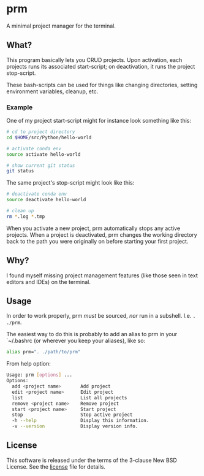 # prm
A minimal project manager for the terminal.

## What?
This program basically lets you CRUD projects. Upon activation, each projects runs its associated start-script; on deactivation, it runs the project stop-script.

These bash-scripts can be used for things like changing directories, setting environment variables, cleanup, etc.

### Example
One of my project start-script might for instance look something like this:

```bash
# cd to project directory
cd $HOME/src/Python/hello-world

# activate conda env
source activate hello-world

# show current git status
git status
```

The same project's stop-script might look like this:

```bash
# deactivate conda env
source deactivate hello-world

# clean up
rm *.log *.tmp
```

When you activate a new project, prm automatically stops any active projects.
When a project is deactivated, prm changes the working directory back to the path you were originally on before starting your first project.

## Why?
I found myself missing project management features (like those seen in text editors and IDEs) on the terminal.

## Usage
In order to work properly, prm *must* be sourced, *nor* run in a subshell.
I.e. `. ./prm`.

The easiest way to do this is probably to add an alias to prm in your `~/.bashrc (or wherever you keep your aliases), like so:

```bash
alias prm=". ./path/to/prm"
```

From help option:

```bash
Usage: prm [options] ...
Options:
  add <project name>       Add project
  edit <project name>      Edit project
  list                     List all projects
  remove <project name>    Remove project
  start <project name>     Start project
  stop                     Stop active project
  -h --help                Display this information.
  -v --version             Display version info.
```

## License
This software is released under the terms of the 3-clause New BSD License. See the [license](LICENSE.txt) file for details.
